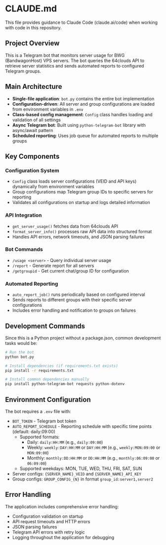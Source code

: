 # CLAUDE.md

This file provides guidance to Claude Code (claude.ai/code) when working with code in this repository.

## Project Overview

This is a Telegram bot that monitors server usage for BWG (BandwagonHost) VPS servers. The bot queries the 64clouds API to retrieve server statistics and sends automated reports to configured Telegram groups.

## Main Architecture

- **Single-file application**: `bot.py` contains the entire bot implementation
- **Configuration-driven**: All server and group configurations are loaded from environment variables in `.env`
- **Class-based config management**: `Config` class handles loading and validation of all settings
- **Async Telegram bot**: Built using `python-telegram-bot` library with async/await pattern
- **Scheduled reporting**: Uses job queue for automated reports to multiple groups

## Key Components

### Configuration System
- `Config` class loads server configurations (VEID and API keys) dynamically from environment variables
- Group configurations map Telegram group IDs to specific servers for reporting
- Validates all configurations on startup and logs detailed information

### API Integration
- `get_server_usage()` fetches data from 64clouds API
- `format_server_info()` processes raw API data into structured format
- Handles API errors, network timeouts, and JSON parsing failures

### Bot Commands
- `/usage <server>` - Query individual server usage
- `/report` - Generate report for all servers
- `/getgroupid` - Get current chat/group ID for configuration

### Automated Reporting
- `auto_report_job()` runs periodically based on configured interval
- Sends reports to different groups with their specific server configurations
- Includes error handling and notification to groups on failures

## Development Commands

Since this is a Python project without a package.json, common development tasks would be:

```bash
# Run the bot
python bot.py

# Install dependencies (if requirements.txt exists)
pip install -r requirements.txt

# Install common dependencies manually
pip install python-telegram-bot requests python-dotenv
```

## Environment Configuration

The bot requires a `.env` file with:
- `BOT_TOKEN` - Telegram bot token
- `AUTO_REPORT_SCHEDULE` - Reporting schedule with specific time points (default: daily:09:00)
  - Supported formats:
    - Daily: `daily:HH:MM` (e.g., `daily:09:00`)
    - Weekly: `weekly:DAY:HH:MM` or `DAY:HH:MM` (e.g., `weekly:MON:09:00` or `MON:09:00`)
    - Monthly: `monthly:DD:HH:MM` or `DD:HH:MM` (e.g., `monthly:06:09:00` or `06:09:00`)
  - Supported weekdays: MON, TUE, WED, THU, FRI, SAT, SUN
- Server configs: `{SERVER_NAME}_VEID` and `{SERVER_NAME}_API_KEY`
- Group configs: `GROUP_CONFIG_{N}` in format `group_id:server1,server2`

## Error Handling

The application includes comprehensive error handling:
- Configuration validation on startup
- API request timeouts and HTTP errors
- JSON parsing failures
- Telegram API errors with retry logic
- Logging throughout the application for debugging
